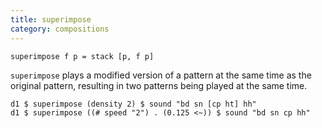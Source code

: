 ```yaml
---
title: superimpose
category: compositions
---
```


~~~~{haskell}
superimpose f p = stack [p, f p]
~~~~

`superimpose` plays a modified version of a pattern at the same time as the original pattern,
resulting in two patterns being played at the same time.

~~~~{haskell}
d1 $ superimpose (density 2) $ sound "bd sn [cp ht] hh"
d1 $ superimpose ((# speed "2") . (0.125 <~)) $ sound "bd sn cp hh"
~~~~
